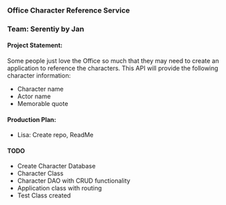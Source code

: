 ### Office Character Reference Service
### Team: Serentiy by Jan
#### Project Statement: 
Some people just love the Office so much that they may need to create an application to reference the characters.  This API will provide the following character information: 
* Character name
* Actor name
* Memorable quote

#### Production Plan:
* Lisa: Create repo, ReadMe
#### TODO 
* Create Character Database
* Character Class
* Character DAO with CRUD functionality
* Application class with routing
* Test Class created 
